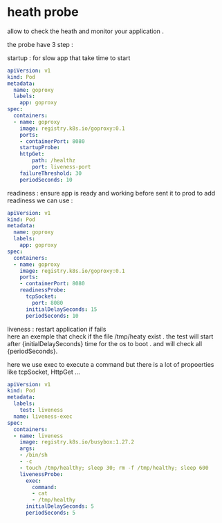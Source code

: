 # heath probe

allow to check the heath and monitor your application . 

the probe have 3 step :

startup : for slow app that take time to start 

```yaml
apiVersion: v1
kind: Pod
metadata:
  name: goproxy
  labels:
    app: goproxy
spec:
  containers:
  - name: goproxy
    image: registry.k8s.io/goproxy:0.1
    ports:
    - containerPort: 8080
    startupProbe:
    httpGet:
        path: /healthz
        port: liveness-port
    failureThreshold: 30
    periodSeconds: 10
```


readiness : ensure app is ready and working before sent it to prod
to add readiness we can use : 
```yaml
apiVersion: v1
kind: Pod
metadata:
  name: goproxy
  labels:
    app: goproxy
spec:
  containers:
  - name: goproxy
    image: registry.k8s.io/goproxy:0.1
    ports:
    - containerPort: 8080
    readinessProbe:
      tcpSocket:
        port: 8080
      initialDelaySeconds: 15
      periodSeconds: 10
```

liveness : restart application if fails   
here an exemple that check if the file /tmp/heaty exist . the test will start after {initialDelaySeconds} time for the os to boot . 
and will check all {periodSeconds}.

here we use exec to execute a command but there is a lot of propoerties like tcpSocket, HttpGet ...
```yaml
apiVersion: v1
kind: Pod
metadata:
  labels:
    test: liveness
  name: liveness-exec
spec:
  containers:
  - name: liveness
    image: registry.k8s.io/busybox:1.27.2
    args:
    - /bin/sh
    - -c
    - touch /tmp/healthy; sleep 30; rm -f /tmp/healthy; sleep 600
    livenessProbe:
      exec:
        command:
        - cat
        - /tmp/healthy
      initialDelaySeconds: 5
      periodSeconds: 5
```